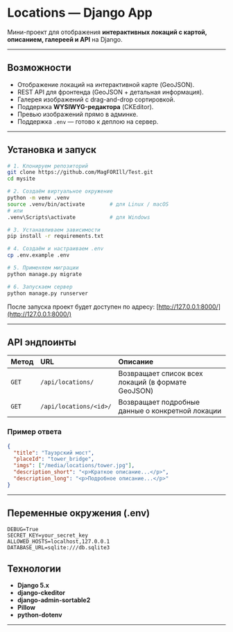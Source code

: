 # Locations — Django App

Мини-проект для отображения **интерактивных локаций с картой, описанием, галереей и API** на Django.

---

##  Возможности

*  Отображение локаций на интерактивной карте (GeoJSON).
*  REST API для фронтенда (GeoJSON + детальная информация).
*  Галерея изображений с drag-and-drop сортировкой.
*  Поддержка **WYSIWYG-редактора** (CKEditor).
*  Превью изображений прямо в админке.
*  Поддержка `.env` — готово к деплою на сервер.

---

## Установка и запуск

```bash
# 1. Клонируем репозиторий
git clone https://github.com/MagFORIll/Test.git
cd mysite

# 2. Создаём виртуальное окружение
python -m venv .venv
source .venv/bin/activate        # для Linux / macOS
# или
.venv\Scripts\activate           # для Windows

# 3. Устанавливаем зависимости
pip install -r requirements.txt

# 4. Создаём и настраиваем .env
cp .env.example .env

# 5. Применяем миграции
python manage.py migrate

# 6. Запускаем сервер
python manage.py runserver
```

После запуска проект будет доступен по адресу:
 [http://127.0.0.1:8000/](http://127.0.0.1:8000/)

---

## API эндпоинты

| Метод | URL                    | Описание                                           |
| :---- | :--------------------- | :------------------------------------------------- |
| `GET` | `/api/locations/`      | Возвращает список всех локаций (в формате GeoJSON) |
| `GET` | `/api/locations/<id>/` | Возвращает подробные данные о конкретной локации   |

### Пример ответа

```json
{
  "title": "Тауэрский мост",
  "placeId": "tower_bridge",
  "imgs": ["/media/locations/tower.jpg"],
  "description_short": "<p>Краткое описание...</p>",
  "description_long": "<p>Подробное описание...</p>"
}
```

---

## Переменные окружения (.env)

```env
DEBUG=True
SECRET_KEY=your_secret_key
ALLOWED_HOSTS=localhost,127.0.0.1
DATABASE_URL=sqlite:///db.sqlite3
```
## Технологии

* **Django 5.x**
* **django-ckeditor**
* **django-admin-sortable2**
* **Pillow**
* **python-dotenv**

---
